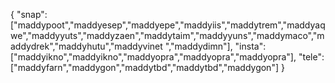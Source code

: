 {
  "snap":  ["maddypoot","maddyesep","maddyepe","maddyiis","maddytrem","maddyaqwe","maddyyuts","maddyzaen","maddytaim","maddyyuns","maddymaco","maddydrek","maddyhutu","maddyvinet ","maddydimn"],
  "insta": ["maddyikno","maddyikno","maddyopra","maddyopra","maddyopra"],
  "tele":  ["maddyfarn","maddygon","maddytbd","maddytbd","maddygon"]
}
